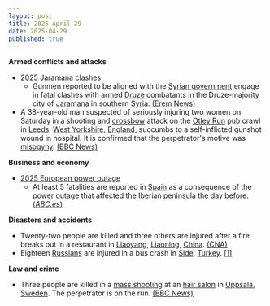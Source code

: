 ```yaml
---
layout: post
title: 2025 April 29
date: 2025-04-29
published: true
---
```



**Armed conflicts and attacks**

* [2025 Jaramana clashes](https://en.wikipedia.org/wiki/2025_Jaramana_clashes "2025 Jaramana clashes")
  + Gunmen reported to be aligned with the [Syrian government](https://en.wikipedia.org/wiki/Government_of_Syria "Government of Syria") engage in fatal clashes with armed [Druze](https://en.wikipedia.org/wiki/Druze "Druze") combatants in the Druze-majority city of [Jaramana](https://en.wikipedia.org/wiki/Jaramana "Jaramana") in southern [Syria](https://en.wikipedia.org/wiki/Syria "Syria"). [(Erem News)](https://www.eremnews.com/news/arab-world/aq09dxi)
* A 38-year-old man suspected of seriously injuring two women on Saturday in a shooting and [crossbow](https://en.wikipedia.org/wiki/Crossbow "Crossbow") attack on the [Otley Run](https://en.wikipedia.org/wiki/Otley_Run "Otley Run") pub crawl in [Leeds](https://en.wikipedia.org/wiki/Leeds "Leeds"), [West Yorkshire](https://en.wikipedia.org/wiki/West_Yorkshire "West Yorkshire"), [England](https://en.wikipedia.org/wiki/England "England"), succumbs to a self-inflicted gunshot wound in hospital. It is confirmed that the perpetrator's motive was [misogyny](https://en.wikipedia.org/wiki/Misogyny "Misogyny"). [(BBC News)](https://www.bbc.com/news/articles/c3evygw383eo)

**Business and economy**

* [2025 European power outage](https://en.wikipedia.org/wiki/2025_European_power_outage "2025 European power outage")
  + At least 5 fatalities are reported in [Spain](https://en.wikipedia.org/wiki/Spain "Spain") as a consequence of the power outage that affected the Iberian peninsula the day before. [(*ABC.es*)](https://www.abc.es/sociedad/apagon-cobra-cinco-vidas-espana-20250429171025-nt.html)

**Disasters and accidents**

* Twenty-two people are killed and three others are injured after a fire breaks out in a restaurant in [Liaoyang](https://en.wikipedia.org/wiki/Liaoyang "Liaoyang"), [Liaoning](https://en.wikipedia.org/wiki/Liaoning "Liaoning"), [China](https://en.wikipedia.org/wiki/China "China"). [(CNA)](https://www.channelnewsasia.com/east-asia/northeast-china-liaoyang-city-beijing-fire-restaurant-kills-injured-5096696)
* Eighteen [Russians](https://en.wikipedia.org/wiki/Russia "Russia") are injured in a bus crash in [Side](https://en.wikipedia.org/wiki/Side%2C_Turkey "Side, Turkey"), [Turkey](https://en.wikipedia.org/wiki/Turkey "Turkey"). [[1]](#cite_note-1)

**Law and crime**

* Three people are killed in a [mass shooting](https://en.wikipedia.org/wiki/Mass_shooting "Mass shooting") at an [hair salon](https://en.wikipedia.org/wiki/Beauty_salon "Beauty salon") in [Uppsala](https://en.wikipedia.org/wiki/Uppsala "Uppsala"), [Sweden](https://en.wikipedia.org/wiki/Sweden "Sweden"). The perpetrator is on the run. [(BBC News)](https://www.bbc.com/news/articles/cr4n9x3yyq5o)
